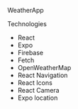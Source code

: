 WeatherApp

Technologies
- React
- Expo
- Firebase
- Fetch
- OpenWeatherMap
- React Navigation
- React Icons
- React Camera
- Expo location
